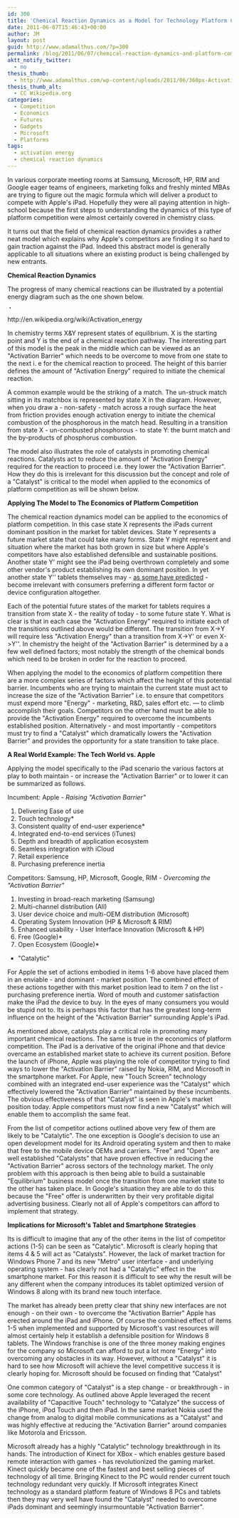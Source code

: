 ```yaml
---
id: 300
title: 'Chemical Reaction Dynamics as a Model for Technology Platform Competition'
date: 2011-06-07T15:46:43+00:00
author: JM
layout: post
guid: http://www.adamalthus.com/?p=300
permalink: /blog/2011/06/07/chemical-reaction-dynamics-and-platform-competition/
aktt_notify_twitter:
  - no
thesis_thumb:
  - http://www.adamalthus.com/wp-content/uploads/2011/06/360px-Activation_energy.png
thesis_thumb_alt:
  - CC Wikipedia.org
categories:
  - Competition
  - Economics
  - Futures
  - Gadgets
  - Microsoft
  - Platforms
tags:
  - activation energy
  - chemical reaction dynamics
---
```

In various corporate meeting rooms at Samsung, Microsoft, HP, RIM and Google eager teams of engineers, marketing folks and freshly minted MBAs are trying to figure out the magic formula which will deliver a product to compete with Apple's iPad. Hopefully they were all paying attention in high-school because the first steps to understanding the dynamics of this type of platform competition were almost certainly covered in chemistry class.<!--more-->

It turns out that the field of chemical reaction dynamics provides a rather neat model which explains why Apple's competitors are finding it so hard to gain traction against the iPad. Indeed this abstract model is generally applicable to all situations where an existing product is being challenged by new entrants.

**Chemical Reaction Dynamics**

The progress of many chemical reactions can be illustrated by a potential energy diagram such as the one shown below. 

<div id="attachment_302" style="width: 370px" class="wp-caption alignleft">
  <a href="http://i1.wp.com/www.adamalthus.com/wp-content/uploads/2011/06/360px-Activation_energy.png"><img class="size-full wp-image-302" style="margin-top: 2px; margin-bottom: 2px; margin-left: 5px; margin-right: 5px; border: 1px solid black;" title="Chemical Reaction Dynamics" src="http://i1.wp.com/www.adamalthus.com/wp-content/uploads/2011/06/360px-Activation_energy.png?fit=360%2C288" alt="" srcset="http://i1.wp.com/www.adamalthus.com/wp-content/uploads/2011/06/360px-Activation_energy.png?resize=300%2C240 300w, http://i1.wp.com/www.adamalthus.com/wp-content/uploads/2011/06/360px-Activation_energy.png?w=360 360w" sizes="(max-width: 360px) 100vw, 360px" data-recalc-dims="1" /></a> 
  
  <p class="wp-caption-text">
    http://en.wikipedia.org/wiki/Activation_energy
  </p>
</div>

In chemistry terms X&Y represent states of equilibrium. X is the starting point and Y is the end of a chemical reaction pathway. The interesting part of this model is the peak in the middle which can be viewed as an "Activation Barrier" which needs to be overcome to move from one state to the next i. e for the chemical reaction to proceed. The height of this barrier defines the amount of "Activation Energy" required to initiate the chemical reaction.

A common example would be the striking of a match. The un-struck match sitting in its matchbox is represented by state X in the diagram. However, when you draw a - non-safety - match across a rough surface the heat from friction provides enough activation energy to initiate the chemical combustion of the phosphorous in the match head. Resulting in a transition from state X - un-combusted phosphorous - to state Y: the burnt match and the by-products of phosphorus combustion.

The model also illustrates the role of catalysts in promoting chemical reactions. Catalysts act to reduce the amount of "Activation Energy" required for the reaction to proceed i.e. they lower the "Activation Barrier". How they do this is irrelevant for this discussion but the concept and role of a "Catalyst" is critical to the model when applied to the economics of platform competition as will be shown below.

**Applying The Model to The Economics of Platform Competition**

The chemical reaction dynamics model can be applied to the economics of platform competition. In this case state X represents the iPads current dominant position in the market for tablet devices. State Y represents a future market state that could take many forms. State Y might represent and situation where the market has both grown in size but where Apple's competitors have also established defensible and sustainable positions. Another state Y' might see the iPad being overthrown completely and some other vendor's product establishing its own dominant position. In yet another state Y'' tablets themselves may - <a href="http://www.techmeme.com/110330/p4#a110330p4" target="_blank">as some have predicted</a> - become irrelevant with consumers preferring a different form factor or device configuration altogether.

Each of the potential future states of the market for tablets requires a transition from state X - the reality of today - to some future state Y. What is clear is that in each case the "Activation Energy" required to initiate each of the transitions outlined above would be different. The transition from X->Y will require less "Activation Energy" than a transition from X->Y' or even X->Y''. In chemistry the height of the "Activation Barrier" is determined by a a few well defined factors; most notably the strength of the chemical bonds which need to be broken in order for the reaction to proceed.

When applying the model to the economics of platform competition there are a more complex series of factors which affect the height of this potential barrier. Incumbents who are trying to maintain the current state must act to increase the size of the "Activation Barrier" i.e. to ensure that competitors must expend more "Energy" - marketing, R&D, sales effort etc. &mdash; to climb accomplish their goals. Competitors on the other hand must be able to provide the "Activation Energy" required to overcome the incumbents established position. Alternatively - and most importantly - competitors must try to find a "Catalyst" which dramatically lowers the "Activation Barrier" and provides the opportunity for a state transition to take place.

**A Real World Example: The Tech World vs. Apple**

Applying the model specifically to the iPad scenario the various factors at play to both maintain - or increase the "Activation Barrier" or to lower it can be summarized as follows.

Incumbent: Apple - _Raising "Activation Barrier"_

  1. Delivering Ease of use
  2. Touch technology*
  3. Consistent quality of end-user experience*
  4. Integrated end-to-end services (iTunes)
  5. Depth and breadth of application ecosystem
  6. Seamless integration with iCloud
  7. Retail experience
  8. Purchasing preference inertia

Competitors: Samsung, HP, Microsoft, Google, RIM - _Overcoming the "Activation Barrier"_

  1. Investing in broad-reach marketing (Samsung)
  2. Multi-channel distribution (All)
  3. User device choice and multi-OEM distribution (Microsoft)
  4. Operating System Innovation (HP & Microsoft & RIM)
  5. Enhanced usability - User Interface Innovation (Microsoft & HP)
  6. Free (Google)*
  7. Open Ecosystem (Google)*

* "Catalytic"

For Apple the set of actions embodied in items 1-6 above have placed them in an enviable - and dominant - market position. The combined effect of these actions together with this market position lead to item 7 on the list - purchasing preference inertia. Word of mouth and customer satisfaction make the iPad _the_ device to buy. In the eyes of many consumers you would be stupid not to. Its is perhaps this factor that has the greatest long-term influence on the height of the "Activation Barrier" surrounding Apple's iPad.

As mentioned above, catalysts play a critical role in promoting many important chemical reactions. The same is true in the economics of platform competition. The iPad is a derivative of the original iPhone and that device overcame an established market state to achieve its current position. Before the launch of iPhone, Apple was playing the role of competitor trying to find ways to lower the "Activation Barrier" raised by Nokia, RIM, and Microsoft in the smartphone market. For Apple, new "Touch Screen" technology combined with an integrated end-user experience was the "Catalyst" which effectively lowered the "Activation Barrier" maintained by these incumbents. The obvious effectiveness of that "Catalyst" is seen in Apple's market position today. Apple competitors must now find a new "Catalyst" which will enable them to accomplish the same feat.

From the list of competitor actions outlined above very few of them are likely to be "Catalytic". The one exception is Google's decision to use an open development model for its Android operating system and then to make that free to the mobile device OEMs and carriers. "Free" and "Open" are well established "Catalysts" that have proven effective in reducing the "Activation Barrier" across sectors of the technology market. The only problem with this approach is then being able to build a sustainable "Equilibrium" business model once the transition from one market state to the other has taken place. In Google's situation they are able to do this because the "Free" offer is underwritten by their very profitable digital advertising business. Clearly not all of Apple's competitors can afford to implement that strategy.

**Implications for Microsoft's Tablet and Smartphone Strategies**

Its is difficult to imagine that any of the other items in the list of competitor actions (1-5) can be seen as "Catalytic". Microsoft is clearly hoping that items 4 & 5 will act as "Catalysts". However, the lack of market traction for Windows Phone 7 and its new "Metro" user interface - and underlying operating system - has clearly not had a "Catalytic" effect in the smartphone market. For this reason it is difficult to see why the result will be any different when the company introduces its tablet optimized version of Windows 8 along with its brand new touch interface.

The market has already been pretty clear that shiny new interfaces are not enough - on their own - to overcome the "Activation Barrier" Apple has erected around the iPad and iPhone. Of course the combined effect of items 1-5 when implemented and supported by Microsoft's vast resources will almost certainly help it establish a defensible position for Windows 8 tablets. The Windows franchise is one of the three money making engines for the company so Microsoft can afford to put a lot more "Energy" into overcoming any obstacles in its way. However, without a "Catalyst" it is hard to see how Microsoft will achieve the level competitive success it is clearly hoping for. Microsoft should be focused on finding that "Catalyst"

One common category of "Catalyst" is a step change - or breakthrough - in some core technology. As outlined above Apple leveraged the recent availability of "Capacitive Touch" technology to "Catalyze" the success of the iPhone, iPod Touch and then iPad. In the same market Nokia used the change from analog to digital mobile communications as a "Catalyst" and was highly effective at reducing the "Activation Barrier" around companies like Motorola and Ericsson.

Microsoft already has a highly "Catalytic" technology breakthrough in its hands. The introduction of Kinect for XBox - which enables gesture based remote interaction with games - has revolutionized the gaming market. Kinect quickly became one of the fastest and best selling pieces of technology of all time. Bringing Kinect to the PC would render current touch technology redundant very quickly. If Microsoft integrates Kinect technology as a standard platform feature of Windows 8 PCs and tablets then they may very well have found the "Catalyst" needed to overcome iPads dominant and seemingly insurmountable "Activation Barrier".
